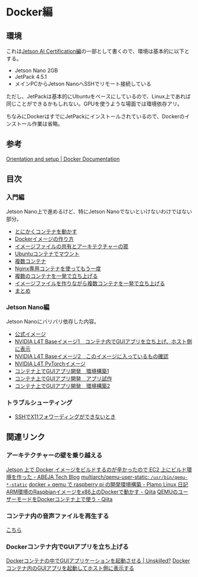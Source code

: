 # Docker編

## 環境

これは[Jetson AI Certification編](../jetsoncert/)の一部として書くので、環境は基本的に以下とする。

* Jetson Nano 2GB
* JetPack 4.5.1
* メインPCからJetson NanoへSSHでリモート接続している

ただし、JetPackは基本的にUbuntuをベースにしているので、Linux上であれば同じことができるかもしれない。GPUを使うような場面では環境依存アリ。

ちなみにDockerはすでにJetPackにインストールされているので、Dockerのインストール作業は省略。

## 参考

[Orientation and setup | Docker Documentation](https://docs.docker.com/get-started/)

## 目次

### 入門編

Jetson Nano上で進めるけど、特にJetson Nanoでないといけないわけではない部分。

* [とにかくコンテナを動かす](getting_started.html)
* [Dockerイメージの作り方](create_an_image.html)
* [イメージファイルの共有とアーキテクチャーの罠](share_the_image.html)
* [Ubuntuコンテナでマウント](mount_in_ubuntu.html)
* [複数コンテナ](multi_containers.html)
* [Nginx専用コンテナを使ってもう一度](specific_container.html)
* [複数のコンテナを一発で立ち上げる](docker_compose.html)
* [イメージファイルを作りながら複数コンテナを一発で立ち上げる](docker_compose_with_dockerfile.html)
* [まとめ](matome1.html)

### Jetson Nano編

Jetson Nanoにバリバリ依存した内容。

* [公式イメージ](jetson_containers.html)
* [NVIDIA L4T Baseイメージ1　コンテナ内でGUIアプリを立ち上げ、ホスト側に表示](l4t_base1.html)
* [NVIDIA L4T Baseイメージ2　このイメージに入っているもの確認](l4t_base2.html)
* [NVIDIA L4T PyTorchイメージ](pytorch_container.html)
* [コンテナ上でGUIアプリ開発　環境構築1](gui_development.html)
* [コンテナ上でGUIアプリ開発　アプリ試作](opencv_and_tkinter.html)
* [コンテナ上でGUIアプリ開発　環境構築2](gui_development2.html)

### トラブルシューティング

* [SSHでX11フォワーディングができないとき](troubleshoot1.html)

## 関連リンク

### アーキテクチャーの壁を乗り越える

[Jetson 上で Docker イメージをビルドするのが辛かったので EC2 上にビルド環境を作った - ABEJA Tech Blog](https://tech-blog.abeja.asia/entry/environment-of-building-docker-image-for-jetson)
[multiarch/qemu-user-static: `/usr/bin/qemu-*-static`](https://github.com/multiarch/qemu-user-static)
[docker + qemu で raspberry pi の開発環境構築 - Plamo Linux 日記](https://toshi-mtk.hatenablog.com/entry/2020/07/20/200643)
[ARM環境のRaspbianイメージをx86上のDockerで動かす - Qiita](https://qiita.com/hishi/items/61652e2d9755e17630de)
[QEMUのユーザーモードをDockerコンテナ上で使う - Qiita](https://qiita.com/FGtatsuro/items/c5dd8fdb028fe8948c2e)

### コンテナ内の音声ファイルを再生する

[こちら](sound.html)

### Dockerコンテナ内でGUIアプリを立ち上げる

[Dockerコンテナの中でGUIアプリケーションを起動させる | Unskilled?](https://unskilled.site/docker%E3%82%B3%E3%83%B3%E3%83%86%E3%83%8A%E3%81%AE%E4%B8%AD%E3%81%A7gui%E3%82%A2%E3%83%97%E3%83%AA%E3%82%B1%E3%83%BC%E3%82%B7%E3%83%A7%E3%83%B3%E3%82%92%E8%B5%B7%E5%8B%95%E3%81%95%E3%81%9B%E3%82%8B/)
[Docker コンテナ内のGUIアプリを起動してホスト側に表示する](https://zukucode.com/2019/07/docker-gui-show.html)

